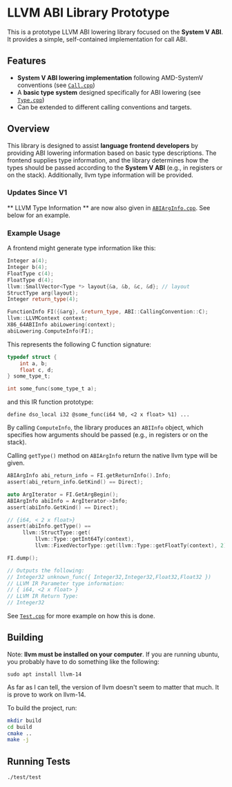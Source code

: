 # LLVM ABI Library Prototype  

This is a prototype LLVM ABI lowering library focused on the **System V ABI**. It provides a simple, self-contained implementation for call ABI. 

## Features  

- **System V ABI lowering implementation** following AMD-SystemV conventions  (see [`Call.cpp`](./src/Call.cpp))  
- A **basic type system** designed specifically for ABI lowering (see [`Type.cpp`](./src/Type.cpp))  
- Can be extended to different calling conventions and targets.

## Overview  

This library is designed to assist **language frontend developers** by providing ABI lowering information based on basic type descriptions. The frontend supplies type information, and the library determines how the types should be passed according to the **System V ABI** (e.g., in registers or on the stack).  Additionally, llvm type information will be provided.

### Updates Since V1

** LLVM Type Information ** are now also given in [`ABIArgInfo.cpp`](./src/Function.cpp). See below for an example.

### Example Usage  

A frontend might generate type information like this:  

```cpp
Integer a(4);
Integer b(4);
FloatType c(4);
FloatType d(4);
llvm::SmallVector<Type *> layout{&a, &b, &c, &d}; // layout
StructType arg(layout);
Integer return_type(4);

FunctionInfo FI({&arg}, &return_type, ABI::CallingConvention::C);
llvm::LLVMContext context;
X86_64ABIInfo abiLowering(context);
abiLowering.ComputeInfo(FI);
```

This represents the following C function signature:

```c
typedef struct {
    int a, b;
    float c, d;
} some_type_t;

int some_func(some_type_t a);
```

and this IR function prototype:
```
define dso_local i32 @some_func(i64 %0, <2 x float> %1) ...
```

By calling `ComputeInfo`, the library produces an `ABIInfo` object, which specifies how arguments should be passed (e.g., in registers or on the stack).

Calling `getType()` method on `ABIArgInfo` return the native llvm type will be given.

```c
ABIArgInfo abi_return_info = FI.getReturnInfo().Info;
assert(abi_return_info.GetKind() == Direct);

auto ArgIterator = FI.GetArgBegin();
ABIArgInfo abiInfo = ArgIterator->Info;
assert(abiInfo.GetKind() == Direct);

// {i64, < 2 x float>}
assert(abiInfo.getType() ==
     llvm::StructType::get(
         llvm::Type::getInt64Ty(context),
         llvm::FixedVectorType::get(llvm::Type::getFloatTy(context), 2)));

FI.dump();

// Outputs the following: 
// Integer32 unknown_func({ Integer32,Integer32,Float32,Float32 })
// LLVM IR Parameter type information:
// { i64, <2 x float> }
// LLVM IR Return Type:
// Integer32 
```


See [`Test.cpp`](./test/test.cpp) for more example on how this is done.
## Building  

Note: **llvm must be installed on your computer**. If you are running ubuntu, you probably have to do 
something like the following: 

```
sudo apt install llvm-14
```

As far as I can tell, the version of llvm doesn't seem to matter that much. It is prove to work on llvm-14.


To build the project, run:  

```sh
mkdir build
cd build
cmake .. 
make -j
```

## Running Tests

```
./test/test 
``` 

